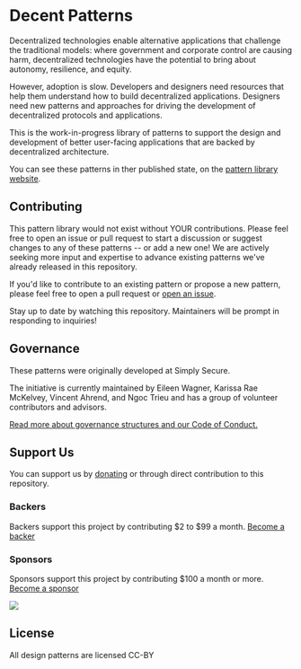 # Decent Patterns

Decentralized technologies enable alternative applications that challenge the traditional models: where government and corporate control are causing harm, decentralized technologies have the potential to bring about autonomy, resilience, and equity.

However, adoption is slow. Developers and designers need resources that help them understand how to build decentralized applications. Designers need new patterns and approaches for driving the development of decentralized protocols and applications.

This is the work-in-progress library of patterns to support the design and development of better user-facing applications that are backed by decentralized architecture.

You can see these patterns in ther published state, on the [pattern library website](https://decentpatterns.xyz/library).

## Contributing

This pattern library would not exist without YOUR contributions. Please feel free to open an issue or pull request to start a discussion or suggest changes to any of these patterns -- or add a new one! We are actively seeking more input and expertise to advance existing patterns we've already released in this repository.

If you'd like to contribute to an existing pattern or propose a new pattern, please feel free to open a pull request or [open an issue](https://github.com/decentpatterns/library/issues/new/choose).

Stay up to date by watching this repository. Maintainers will be prompt in responding to inquiries!

## Governance

These patterns were originally developed at Simply Secure.

The initiative is currently maintained by Eileen Wagner, Karissa Rae McKelvey, Vincent Ahrend, and Ngoc Trieu and has a group of volunteer contributors and advisors.

[Read more about governance structures and our Code of Conduct.](https://decentpatterns.xyz/governance/)

## Support Us

You can support us by [donating](https://decentpatterns.xyz/support-us/) or through direct contribution to this repository.

### Backers

Backers support this project by contributing $2 to $99 a month. [Become a backer](https://opencollective.com/dots#backer)

### Sponsors

Sponsors support this project by contributing \$100 a month or more. [Become a sponsor](https://opencollective.com/dots#sponsor)

<a href="https://opencollective.com/dots/sponsor/0/website" target="_blank"><img src="https://opencollective.com/dots/sponsor/0/avatar.svg"></a>

## License

All design patterns are licensed CC-BY
